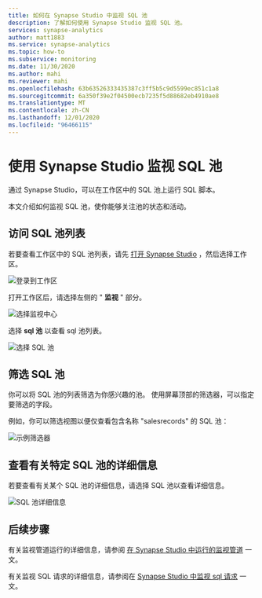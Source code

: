 ```yaml
---
title: 如何在 Synapse Studio 中监视 SQL 池
description: 了解如何使用 Synapse Studio 监视 SQL 池。
services: synapse-analytics
author: matt1883
ms.service: synapse-analytics
ms.topic: how-to
ms.subservice: monitoring
ms.date: 11/30/2020
ms.author: mahi
ms.reviewer: mahi
ms.openlocfilehash: 63b63526333435387c3ff5b5c9d5599ec851c1a8
ms.sourcegitcommit: 6a350f39e2f04500ecb7235f5d88682eb4910ae8
ms.translationtype: MT
ms.contentlocale: zh-CN
ms.lasthandoff: 12/01/2020
ms.locfileid: "96466115"
---
```

# <a name="use-synapse-studio-to-monitor-your-sql-pools"></a>使用 Synapse Studio 监视 SQL 池

通过 Synapse Studio，可以在工作区中的 SQL 池上运行 SQL 脚本。

本文介绍如何监视 SQL 池，使你能够关注池的状态和活动。

## <a name="access-sql-pools-list"></a>访问 SQL 池列表

若要查看工作区中的 SQL 池列表，请先 [打开 Synapse Studio](https://web.azuresynapse.net/) ，然后选择工作区。

![登录到工作区](./media/common/login-workspace.png)

打开工作区后，请选择左侧的 " **监视** " 部分。

![选择监视中心](./media/common/left-nav.png)

选择 **sql 池** 以查看 sql 池列表。

 ![选择 SQL 池](./media/how-to-monitor-sql-pools/monitor-hub-nav-sql-pools.png)

## <a name="filter-your-sql-pools"></a>筛选 SQL 池

你可以将 SQL 池的列表筛选为你感兴趣的池。 使用屏幕顶部的筛选器，可以指定要筛选的字段。

例如，你可以筛选视图以便仅查看包含名称 "salesrecords" 的 SQL 池：

![示例筛选器](./media/how-to-monitor-sql-pools/filter-example.png)

## <a name="view-details-about-a-specific-sql-pool"></a>查看有关特定 SQL 池的详细信息

若要查看有关某个 SQL 池的详细信息，请选择 SQL 池以查看详细信息。

![SQL 池详细信息](./media/how-to-monitor-sql-pools/sql-pool-details.png)

## <a name="next-steps"></a>后续步骤

有关监视管道运行的详细信息，请参阅 [在 Synapse Studio 中运行的监视管道](how-to-monitor-pipeline-runs.md) 一文。 

有关监视 SQL 请求的详细信息，请参阅在 [Synapse Studio 中监视 sql 请求](how-to-monitor-sql-requests.md) 一文。